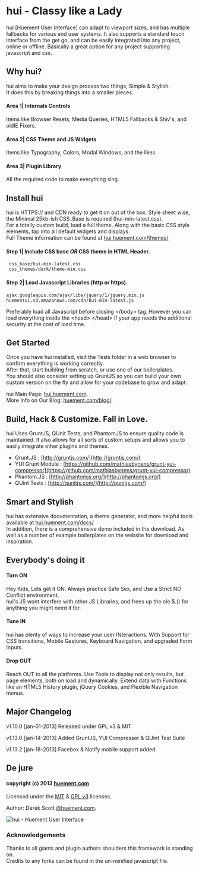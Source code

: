 hui - Classy like a Lady
======

hui [Huement User Interface] can adapt to viewport sizes, and has multiple fallbacks for various end user systems. It also supports a standard touch interface from the get go, and can be easily integrated into any project, online or offline. Basically a great option for any project supporting javascript and css.    

## Why hui?
hui aims to make your design process two things, Simple & Stylish.  
It does this by breaking things into a smaller pieces.

#### Area 1| Internals  Controls   

Items like Browser Resets, Media Queries, HTML5 Fallbacks & Shiv's, and oldIE Fixers.    

#### Area 2| CSS Theme and  JS Widgets    

Items like Typography, Colors, Modal Windows, and the likes.    

#### Area 3| Plugin Library    

All the required code to make everything sing.

## Install hui    

hui is HTTPS:// and CDN ready to get it on out of the box. Style sheet wise, the Minimal 25kb-ish CSS_Base is required (hui-min-latest.css).    
For a totally custom build, load a full theme. Along with the basic CSS style elements, tap into all default widgets and displays.    
Full Theme information can be found at [hui.huement.com/themes/](http://hui.huement.com/themes/)    


#### Step 1| Include CSS base *OR* CSS theme in HTML Header.   
    
     css_base/hui-min-latest.css   
     css_themes/dark/theme-min.css   
    

#### Step 2| Load Javascript Libraries (http or https).  
    
    ajax.googleapis.com/ajax/libs/jquery/1/jquery.min.js    
    huementui.s3.amazonaws.com/cdn/hui-min-latest.js    
    

Preferably load all Javascript before closing &lt;/body&gt; tag. However you can load everything inside the &lt;head&gt; &lt;/head&gt; if your app needs the additional security at the cost of load time.  
    
## Get Started    

Once you have hui installed, visit the Tests folder in a web browser to confirm everything is working correctly.    
After that, start building from scratch, or use one of our boilerplates.    
You should also consider setting up GruntJS so you can build your own custom version on the fly and allow for your codebase to grow and adapt.    
    
hui Main Page: [hui.huement.com](http://hui.huement.com).    
More Info on Our Blog: [huement.com/blog/](http://huement.com/blog/).

## Build, Hack & Customize. Fall in Love.

hui Uses GruntJS, QUnit Tests, and PhantomJS to ensure quality code is maintained. It also allows for all sorts of custom setups and allows you to easily integrate other plugins and themes.    
    
 * Grunt.JS : [http://gruntjs.com/](http://gruntjs.com/)
 * YUI Grunt Module : [https://github.com/mathiasbynens/grunt-yui-compressor](https://github.com/mathiasbynens/grunt-yui-compressor)
 * Phantom.JS : [http://phantomjs.org/](http://phantomjs.org/)
 * QUint Tests : [http://qunitjs.com/](http://qunitjs.com/)

## Smart and Stylish

hui has extensive documentation, a theme generator, and more helpful tools available at [hui.huement.com/docs/](http://hui.huement.com/docs/)    
In addition, there is a comprehensive demo included in the download. As well as a number of example boilerplates on the website for download and inspiration.


## Everybody's doing it

#### Turn ON    
Hey Kids, Lets get it ON. Always practice Safe Sex, and Use a Strict NO Conflict environment.    
hui's JS wont interfere with other JS Libraries, and frees up the ole $.() for anything you might need it for.
    
#### Tune IN     
hui has plenty of ways to increase your user INteractions. With Support for CSS transitions, Mobile Gestures, Keyboard Navigation, and upgraded Form Inputs.
    
#### Drop OUT
Reach OUT to all the platforms. Use Tools to display not only results, but page elements, both on load and dynamically. Extend data with Functions like an HTML5 History plugin, jQuery Cookies, and Flexible Navigation menus. 
    

## Major Changelog
   
v1.10.0	[jan-01-2013]	Released under GPL v3 & MIT    
    
v1.13.0	[jan-14-2013]	Added GruntJS, YUI Compressor & QUint Test Suite    

v1.13.2	[jan-18-2013]	Facebox & Notify mobile support added.

## De jure
#### copyright (c) 2013 [huement.com](http://huement.com)    
Licensed under the [MIT](http://www.opensource.org/licenses/mit-license.php) & [GPL v3](http://opensource.org/licenses/gpl-3.0.html) licenses.    
    
Author: Derek Scott [@huement.com](https://twitter.com/huement).    

![hui - Huement User Interface](http://huement.s3.amazonaws.com/imgs/white_pumpkin.jpg)    
    

### Acknowledgements
Thanks to all giants and plugin authors shoulders this framework is standing on.    
Credits to any forks can be found in the un-minified javascript file.
